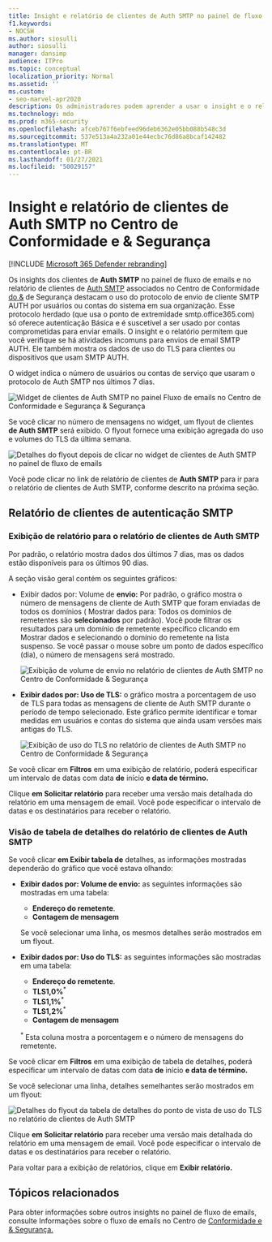 ```yaml
---
title: Insight e relatório de clientes de Auth SMTP no painel de fluxo de emails
f1.keywords:
- NOCSH
ms.author: siosulli
author: siosulli
manager: dansimp
audience: ITPro
ms.topic: conceptual
localization_priority: Normal
ms.assetid: ''
ms.custom:
- seo-marvel-apr2020
description: Os administradores podem aprender a usar o insight e o relatório de autenticação SMTP no painel de fluxo de emails no Centro de Conformidade & e Segurança para monitorar os envios de email em sua organização que usam SMTP autenticado (SMTP AUTH) para enviar mensagens de email.
ms.technology: mdo
ms.prod: m365-security
ms.openlocfilehash: afceb767f6ebfeed96deb6362e05bb088b548c3d
ms.sourcegitcommit: 537e513a4a232a01e44ecbc76d86a8bcaf142482
ms.translationtype: MT
ms.contentlocale: pt-BR
ms.lasthandoff: 01/27/2021
ms.locfileid: "50029157"
---
```

# <a name="smtp-auth-clients-insight-and-report-in-the-security--compliance-center"></a>Insight e relatório de clientes de Auth SMTP no Centro de Conformidade e & Segurança

[!INCLUDE [Microsoft 365 Defender rebranding](../includes/microsoft-defender-for-office.md)]


Os insights dos clientes de **Auth SMTP** no painel de fluxo de emails e no relatório de clientes de [Auth SMTP](#smtp-auth-clients-report) associados no Centro de Conformidade [do &](https://protection.office.com) de Segurança destacam o uso do protocolo de envio de cliente SMTP AUTH por usuários ou contas do sistema em sua organização. [](mail-flow-insights-v2.md) Esse protocolo herdado (que usa o ponto de extremidade smtp.office365.com) só oferece autenticação Básica e é suscetível a ser usado por contas comprometidas para enviar emails. O insight e o relatório permitem que você verifique se há atividades incomuns para envios de email SMTP AUTH. Ele também mostra os dados de uso do TLS para clientes ou dispositivos que usam SMTP AUTH.

O widget indica o número de usuários ou contas de serviço que usaram o protocolo de Auth SMTP nos últimos 7 dias.

![Widget de clientes de Auth SMTP no painel Fluxo de emails no Centro de Conformidade e Segurança & Segurança](../../media/mfi-smtp-auth-clients-report-widget.png)

Se você clicar no número de mensagens no widget, um flyout de clientes **de Auth SMTP** será exibido. O flyout fornece uma exibição agregada do uso e volumes do TLS da última semana.

![Detalhes do flyout depois de clicar no widget de clientes de Auth SMTP no painel de fluxo de emails](../../media/mfi-smtp-auth-clients-report-details.png)

Você pode clicar no link de relatório de clientes de **Auth SMTP** para ir para o relatório de clientes de Auth SMTP, conforme descrito na próxima seção.

## <a name="smtp-auth-clients-report"></a>Relatório de clientes de autenticação SMTP

### <a name="report-view-for-the-smtp-auth-clients-report"></a>Exibição de relatório para o relatório de clientes de Auth SMTP

Por padrão, o relatório mostra dados dos últimos 7 dias, mas os dados estão disponíveis para os últimos 90 dias.

A seção visão geral contém os seguintes gráficos:

- Exibir dados por: Volume de **envio:** Por padrão, o gráfico mostra o número de mensagens de cliente de Auth SMTP que foram enviadas de todos os domínios ( Mostrar dados para: Todos os domínios de remetentes são **selecionados** por padrão). Você pode filtrar os resultados para um  domínio de remetente específico clicando em Mostrar dados e selecionando o domínio do remetente na lista suspenso. Se você passar o mouse sobre um ponto de dados específico (dia), o número de mensagens será mostrado.

  ![Exibição de volume de envio no relatório de clientes de Auth SMTP no Centro de Conformidade & Segurança](../../media/mfi-smtp-auth-clients-report-sending-volume-view.png)

- **Exibir dados por: Uso de TLS:** o gráfico mostra a porcentagem de uso de TLS para todas as mensagens de cliente de Auth SMTP durante o período de tempo selecionado. Este gráfico permite identificar e tomar medidas em usuários e contas do sistema que ainda usam versões mais antigas do TLS.

  ![Exibição de uso do TLS no relatório de clientes de Auth SMTP no Centro de Conformidade & Segurança](../../media/mfi-smtp-auth-clients-report-tls-usage-view.png)

Se você clicar em **Filtros** em uma exibição de relatório, poderá especificar um intervalo de datas com data **de** início **e data de término.**

Clique **em Solicitar relatório** para receber uma versão mais detalhada do relatório em uma mensagem de email. Você pode especificar o intervalo de datas e os destinatários para receber o relatório.

### <a name="details-table-view-for-the-smtp-auth-clients-report"></a>Visão de tabela de detalhes do relatório de clientes de Auth SMTP

Se você clicar **em Exibir tabela de** detalhes, as informações mostradas dependerão do gráfico que você estava olhando:

- **Exibir dados por: Volume de envio:** as seguintes informações são mostradas em uma tabela:

  - **Endereço do remetente**.
  - **Contagem de mensagem**

  Se você selecionar uma linha, os mesmos detalhes serão mostrados em um flyout.

- **Exibir dados por: Uso do TLS:** as seguintes informações são mostradas em uma tabela:

  - **Endereço do remetente**.
  - **TLS1,0%**<sup>\*</sup>
  - **TLS1,1%**<sup>\*</sup>
  - **TLS1,2%**<sup>\*</sup>
  - **Contagem de mensagem**

  <sup>\*</sup> Esta coluna mostra a porcentagem e o número de mensagens do remetente.

Se você clicar em **Filtros** em uma exibição de tabela de detalhes, poderá especificar um intervalo de datas com data **de** início **e data de término.**

Se você selecionar uma linha, detalhes semelhantes serão mostrados em um flyout:

![Detalhes do flyout da tabela de detalhes do ponto de vista de uso do TLS no relatório de clientes de Auth SMTP](../../media/mfi-smtp-auth-clients-report-tls-usage-view-view-details-table-details.png)

Clique **em Solicitar relatório** para receber uma versão mais detalhada do relatório em uma mensagem de email. Você pode especificar o intervalo de datas e os destinatários para receber o relatório.

Para voltar para a exibição de relatórios, clique em **Exibir relatório.**

## <a name="related-topics"></a>Tópicos relacionados

Para obter informações sobre outros insights no painel de fluxo de emails, consulte Informações sobre o fluxo de emails no Centro de [Conformidade e & Segurança.](mail-flow-insights-v2.md)
